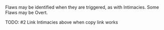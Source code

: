 Flaws may be identified when they are triggered, as with Intimacies. Some Flaws may be Overt.

TODO: #2 Link Intimacies above when copy link works